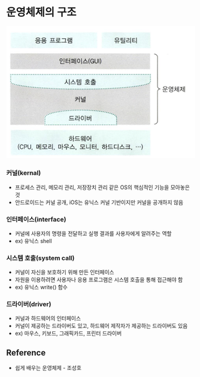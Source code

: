 # 운영체제의 구조

![os structure](../img/os_structure.png)

### 커널(kernal)
- 프로세스 관리, 메모리 관리, 저장장치 관리 같은 OS의 핵심적인 기능을 모아놓은 것
- 안드로이드는 커널 공개, iOS는 유닉스 커널 기반이지만 커널을 공개하지 않음

### 인터페이스(interface)
- 커널에 사용자의 명령을 전달하고 실행 결과를 사용자에게 알려주는 역할
- ex) 유닉스 shell

### 시스템 호출(system call)
- 커널이 자신을 보호하기 위해 만든 인터페이스
- 자원을 이용하려면 사용자나 응용 프로그램은 시스템 호출을 통해 접근해야 함
- ex) 유닉스 write() 함수

### 드라이버(driver)
- 커널과 하드웨어의 인터페이스
- 커널이 제공하는 드라이버도 있고, 하드웨어 제작자가 제공하는 드라이버도 있음
- ex) 마우스, 키보드, 그래픽카드, 프린터 드라이버

## Reference
* 쉽게 배우는 운영체제 - 조성호